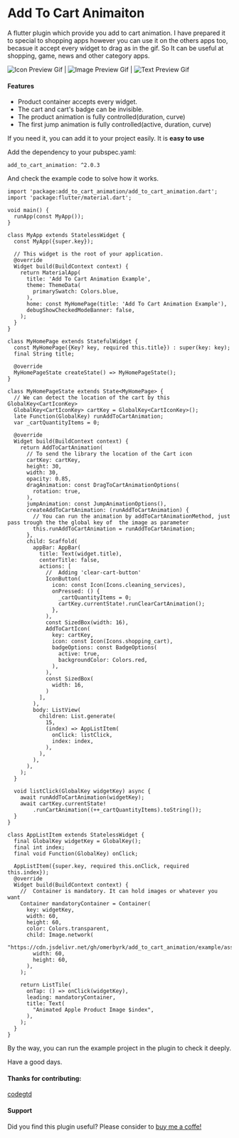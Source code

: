 # Add To Cart Animaiton

A flutter plugin which provide you add to cart animation. I have prepared it to special to shopping apps however you can use it on the others apps too, becasue it accept every widget to drag as in the gif. So It can be useful at shopping, game, news and other category apps.   

![Icon Preview Gif](https://media.giphy.com/media/EqgAF1n7oSiQ5QP3SS/giphy.gif) | ![Image Preview Gif](https://media.giphy.com/media/iBlKNqY30NtZuJ2dXL/giphy.gif) | ![Text Preview Gif](https://media.giphy.com/media/aPAjmlS2AnZC1kkIwf/giphy.gif)
 

#### Features
<ul>
<li>Product container accepts every widget.</li>
<li>The cart and cart's badge can be invisible.</li>
<li>The product animation is fully controlled(duration, curve)</li>
<li>The first jump animation is fully controlled(active, duration, curve)</li>
</ul>

If you need it, you can add it to your project easily. It is <strong>easy to use</strong>

Add the dependency to your pubspec.yaml: 

```
add_to_cart_animation: ^2.0.3
```

And check the example code to solve how it works. 

```
import 'package:add_to_cart_animation/add_to_cart_animation.dart';
import 'package:flutter/material.dart';

void main() {
  runApp(const MyApp());
}

class MyApp extends StatelessWidget {
  const MyApp({super.key});

  // This widget is the root of your application.
  @override
  Widget build(BuildContext context) {
    return MaterialApp(
      title: 'Add To Cart Animation Example',
      theme: ThemeData(
        primarySwatch: Colors.blue,
      ),
      home: const MyHomePage(title: 'Add To Cart Animation Example'),
      debugShowCheckedModeBanner: false,
    );
  }
}

class MyHomePage extends StatefulWidget {
  const MyHomePage({Key? key, required this.title}) : super(key: key);
  final String title;

  @override
  MyHomePageState createState() => MyHomePageState();
}

class MyHomePageState extends State<MyHomePage> {
  // We can detect the location of the cart by this  GlobalKey<CartIconKey>
  GlobalKey<CartIconKey> cartKey = GlobalKey<CartIconKey>();
  late Function(GlobalKey) runAddToCartAnimation;
  var _cartQuantityItems = 0;

  @override
  Widget build(BuildContext context) {
    return AddToCartAnimation(
      // To send the library the location of the Cart icon
      cartKey: cartKey,
      height: 30,
      width: 30,
      opacity: 0.85,
      dragAnimation: const DragToCartAnimationOptions(
        rotation: true,
      ),
      jumpAnimation: const JumpAnimationOptions(),
      createAddToCartAnimation: (runAddToCartAnimation) {
        // You can run the animation by addToCartAnimationMethod, just pass trough the the global key of  the image as parameter
        this.runAddToCartAnimation = runAddToCartAnimation;
      },
      child: Scaffold(
        appBar: AppBar(
          title: Text(widget.title),
          centerTitle: false,
          actions: [
            //  Adding 'clear-cart-button'
            IconButton(
              icon: const Icon(Icons.cleaning_services),
              onPressed: () {
                _cartQuantityItems = 0;
                cartKey.currentState!.runClearCartAnimation();
              },
            ),
            const SizedBox(width: 16),
            AddToCartIcon(
              key: cartKey,
              icon: const Icon(Icons.shopping_cart),
              badgeOptions: const BadgeOptions(
                active: true,
                backgroundColor: Colors.red,
              ),
            ),
            const SizedBox(
              width: 16,
            )
          ],
        ),
        body: ListView(
          children: List.generate(
            15,
            (index) => AppListItem(
              onClick: listClick,
              index: index,
            ),
          ),
        ),
      ),
    );
  }

  void listClick(GlobalKey widgetKey) async {
    await runAddToCartAnimation(widgetKey);
    await cartKey.currentState!
        .runCartAnimation((++_cartQuantityItems).toString());
  }
}

class AppListItem extends StatelessWidget {
  final GlobalKey widgetKey = GlobalKey();
  final int index;
  final void Function(GlobalKey) onClick;

  AppListItem({super.key, required this.onClick, required this.index});
  @override
  Widget build(BuildContext context) {
    //  Container is mandatory. It can hold images or whatever you want
    Container mandatoryContainer = Container(
      key: widgetKey,
      width: 60,
      height: 60,
      color: Colors.transparent,
      child: Image.network(
        "https://cdn.jsdelivr.net/gh/omerbyrk/add_to_cart_animation/example/assets/apple.png",
        width: 60,
        height: 60,
      ),
    );

    return ListTile(
      onTap: () => onClick(widgetKey),
      leading: mandatoryContainer,
      title: Text(
        "Animated Apple Product Image $index",
      ),
    );
  }
}
```

By the way, you can run the example project in the plugin to check it deeply. 

Have a good days.

#### Thanks for contributing:

[codegtd ](https://github.com/codegtd)


#### Support

Did you find this plugin useful? Please consider to [buy me a coffe!](https://www.buymeacoffee.com/omerbyrk)

